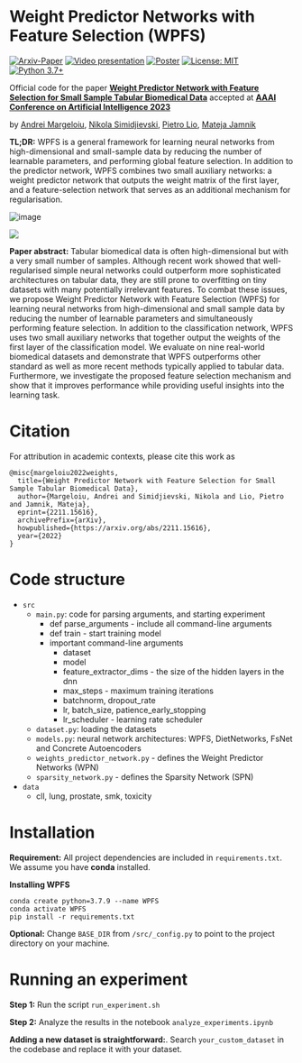 # Weight Predictor Networks with Feature Selection (WPFS)
[![Arxiv-Paper](https://img.shields.io/badge/Arxiv-Paper-yellow)](https://arxiv.org/abs/2211.15616)
[![Video presentation](https://img.shields.io/badge/Youtube-Video%20presentation-red)](https://youtu.be/18mULGRf1N8) [![Poster](https://img.shields.io/badge/-Poster-yellow)](https://docs.google.com/presentation/d/1G9ElKvj7KEc1SuXRDJjwT_ypuHkEOfRxQ4aqIJ36eYw/edit?usp=sharing)
[![License: MIT](https://img.shields.io/badge/License-MIT-yellow.svg)](https://github.com/a-norcliffe/sonode/blob/master/LICENSE) [![Python 3.7+](https://img.shields.io/badge/python-3.7+-blue.svg)](https://www.python.org/downloads/release/python-370/) 

Official code for the paper [**Weight Predictor Network with Feature Selection for Small Sample Tabular Biomedical Data**](https://arxiv.org/abs/2211.15616) accepted at [**AAAI Conference on Artificial Intelligence 2023**](https://aaai.org/Conferences/AAAI-23/)


by [Andrei Margeloiu](https://www.andrei.ai/),
[Nikola Simidjievski](https://simidjievskin.github.io/),
[Pietro Lio](https://www.cl.cam.ac.uk/~pl219/),
[Mateja Jamnik](https://www.cl.cam.ac.uk/~mj201/)

**TL;DR:** WPFS is a general framework for learning neural networks from high-dimensional and small-sample data by reducing the number of learnable parameters, and performing global feature selection. In addition to the predictor network, WPFS combines two small auxiliary networks: a weight predictor network that outputs the weight matrix of the first layer, and a feature-selection network that serves as an additional mechanism for regularisation.


![image](https://user-images.githubusercontent.com/18227298/215850753-e573c226-03b8-4191-aec7-3a87785b04d4.png)



![](https://github.com/andreimargeloiu/WPFS/blob/main/paper.gif)

**Paper abstract:** Tabular biomedical data is often high-dimensional but with a very small number of samples. Although recent work showed that well-regularised simple neural networks could outperform more sophisticated architectures on tabular data, they are still prone to overfitting on tiny datasets with many potentially irrelevant features. To combat these issues, we propose Weight Predictor Network with Feature Selection (WPFS) for learning neural networks from high-dimensional and small sample data by reducing the number of learnable parameters and simultaneously performing feature selection. In addition to the classification network, WPFS uses two small auxiliary networks that together output the weights of the first layer of the classification model. We evaluate on nine real-world biomedical datasets and demonstrate that WPFS outperforms other standard as well as more recent methods typically applied to tabular data. Furthermore, we investigate the proposed feature selection mechanism and show that it improves performance while providing useful insights into the learning task.


# Citation

For attribution in academic contexts, please cite this work as
```
@misc{margeloiu2022weights,
  title={Weight Predictor Network with Feature Selection for Small Sample Tabular Biomedical Data},
  author={Margeloiu, Andrei and Simidjievski, Nikola and Lio, Pietro and Jamnik, Mateja},
  eprint={2211.15616},
  archivePrefix={arXiv},
  howpublished={https://arxiv.org/abs/2211.15616},
  year={2022}
}
```


# Code structure

- `src`
	- `main.py`: code for parsing arguments, and starting experiment
		- def parse_arguments - include all command-line arguments
		- def train - start training model
		- important command-line arguments
			- dataset
			- model
			- feature_extractor_dims - the size of the hidden layers in the dnn
			- max_steps - maximum training iterations
			- batchnorm, dropout_rate
			- lr, batch_size, patience_early_stopping
			- lr_scheduler - learning rate scheduler
	- `dataset.py`: loading the datasets
	- `models.py`: neural network architectures: WPFS, DietNetworks, FsNet and Concrete Autoencoders
	- `weights_predictor_network.py` - defines the Weight Predictor Networks (WPN)
	- `sparsity_network.py` - defines the Sparsity Network (SPN)
- `data` 
	- cll, lung, prostate, smk, toxicity



# Installation

**Requirement:** All project dependencies are included in `requirements.txt`. We assume you have **conda** installed.


**Installing WPFS**
```
conda create python=3.7.9 --name WPFS
conda activate WPFS
pip install -r requirements.txt
```
**Optional:** Change `BASE_DIR` from `/src/_config.py` to point to the project directory on your machine.


# Running an experiment

**Step 1:** Run the script `run_experiment.sh`

**Step 2:** Analyze the results in the notebook `analyze_experiments.ipynb`

**Adding a new dataset is straightforward:**. Search `your_custom_dataset` in the codebase and replace it with your dataset.